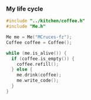 ### My life cycle


```C
#include "../kitchen/coffee.h"
#include "Me.h"

Me me = Me("MCruces-fz");
Coffee coffee = Coffee();

while (me.is_alive()) {
  if (coffee.is_empty()) {
    coffee.refill();
  } else {
    me.drink(coffee);
    me.write_code();
  }
}
```

<!--
**MCruces-fz/MCruces-fz** is a ✨ _special_ ✨ repository because its `README.md` (this file) appears on your GitHub profile.

Here are some ideas to get you started:

- 🔭 I’m currently working on ...
- 🌱 I’m currently learning ...
- 👯 I’m looking to collaborate on ...
- 🤔 I’m looking for help with ...
- 💬 Ask me about ...
- 📫 How to reach me: ...
- 😄 Pronouns: ...
- ⚡ Fun fact: ...
-->
